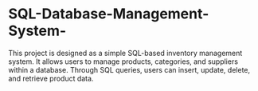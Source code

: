 # SQL-Database-Management-System-
This project is designed as a simple SQL-based inventory management system. It allows users to manage products, categories, and suppliers within a database. Through SQL queries, users can insert, update, delete, and retrieve product data.
